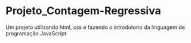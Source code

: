 # Projeto_Contagem-Regressiva
Um projeto utilizando html, css e fazendo o introdutorio da linguagem de programação JavaScript

